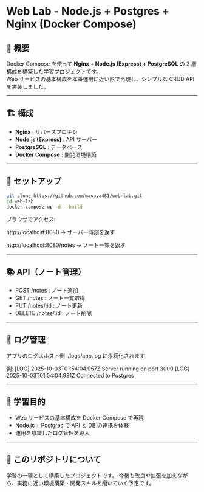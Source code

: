 # Web Lab - Node.js + Postgres + Nginx (Docker Compose)

## 📌 概要

Docker Compose を使って **Nginx + Node.js (Express) + PostgreSQL** の 3 層構成を構築した学習プロジェクトです。  
Web サービスの基本構成を本番運用に近い形で再現し、シンプルな CRUD API を実装しました。

---

## 🏗️ 構成

- **Nginx** : リバースプロキシ
- **Node.js (Express)** : API サーバー
- **PostgreSQL** : データベース
- **Docker Compose** : 開発環境構築

---

## 🚀 セットアップ

```bash
git clone https://github.com/masaya481/web-lab.git
cd web-lab
docker-compose up -d --build
```

ブラウザでアクセス:

http://localhost:8080
→ サーバー時刻を返す

http://localhost:8080/notes
→ ノート一覧を返す

---

## 📚 API（ノート管理）

- POST /notes : ノート追加
- GET /notes : ノート一覧取得
- PUT /notes/:id : ノート更新
- DELETE /notes/:id : ノート削除

---

## 📝 ログ管理

アプリのログはホスト側 ./logs/app.log に永続化されます

例:
[LOG] 2025-10-03T01:54:04.957Z Server running on port 3000
[LOG] 2025-10-03T01:54:04.981Z Connected to Postgres

---

## 🎯 学習目的

- Web サービスの基本構成を Docker Compose で再現
- Node.js + Postgres で API と DB の連携を体験
- 運用を意識したログ管理を導入

---

## 📌 このリポジトリについて

学習の一環として構築したプロジェクトです。
今後も改良や拡張を加えながら、実務に近い環境構築・開発スキルを磨いていく予定です。
